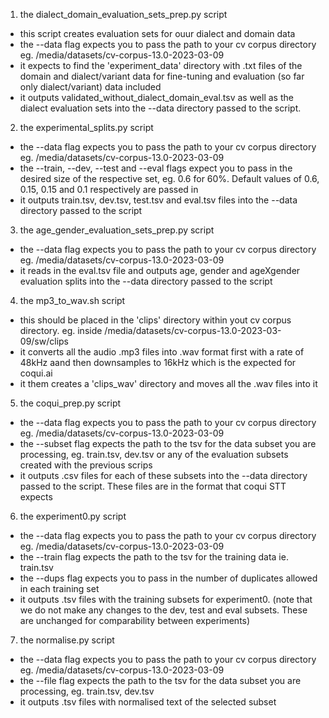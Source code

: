1. the dialect_domain_evaluation_sets_prep.py script
  - this script creates evaluation sets for ouur dialect and domain data
  - the --data flag expects you to pass the path to your cv corpus directory eg. /media/datasets/cv-corpus-13.0-2023-03-09
  - it expects to find the 'experiment_data' directory with .txt files of the domain and dialect/variant data for fine-tuning and evaluation (so far only dialect/variant) data included
  - it outputs validated_without_dialect_domain_eval.tsv as well as the dialect evaluation sets into the --data directory passed to the script. 

2. the experimental_splits.py script
  - the --data flag expects you to pass the path to your cv corpus directory eg. /media/datasets/cv-corpus-13.0-2023-03-09
  - the --train, --dev, --test and --eval flags expect you to pass in the desired size of the respective set, eg. 0.6 for 60%. Default values of 0.6, 0.15, 0.15 and 0.1 respectively are passed in
  - it outputs train.tsv, dev.tsv, test.tsv and eval.tsv files into the --data directory passed to the script

3. the age_gender_evaluation_sets_prep.py script
  - the --data flag expects you to pass the path to your cv corpus directory eg. /media/datasets/cv-corpus-13.0-2023-03-09
  - it reads in the eval.tsv file and outputs age, gender and ageXgender evaluation splits into the --data directory passed to the script

4. the mp3_to_wav.sh script
  - this should be placed in the 'clips' directory within yout cv corpus directory. eg. inside /media/datasets/cv-corpus-13.0-2023-03-09/sw/clips
  - it converts all the audio .mp3 files into .wav format first with a rate of 48kHz aand then downsamples to 16kHz which is the expected for coqui.ai 
  - it them creates a 'clips_wav' directory and moves all the .wav files into it

5. the coqui_prep.py script
  - the --data flag expects you to pass the path to your cv corpus directory eg. /media/datasets/cv-corpus-13.0-2023-03-09
  - the --subset flag expects the path to the tsv for the data subset you are processing, eg. train.tsv, dev.tsv or any of the evaluation subsets created with the previous scrips
  - it outputs .csv files for each of these subsets into the --data directory passed to the script. These files are in the format that coqui STT expects
  
6. the experiment0.py script
  - the --data flag expects you to pass the path to your cv corpus directory eg. /media/datasets/cv-corpus-13.0-2023-03-09
  - the --train flag expects the path to the tsv for the training data ie. train.tsv
  - the --dups flag expects you to pass in the number of duplicates allowed in each training set 
  - it outputs .tsv files with the training subsets for experiment0. (note that we do not make any changes to the dev, test and eval subsets. These are unchanged for comparability between experiments)

7. the normalise.py script
  - the --data flag expects you to pass the path to your cv corpus directory eg. /media/datasets/cv-corpus-13.0-2023-03-09
  - the --file flag expects the path to the tsv for the data subset you are processing, eg. train.tsv, dev.tsv
  - it outputs .tsv files with normalised text of the selected subset
